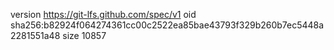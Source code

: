 version https://git-lfs.github.com/spec/v1
oid sha256:b82924f064274361cc00c2522ea85bae43793f329b260b7ec5448a2281551a48
size 10857
